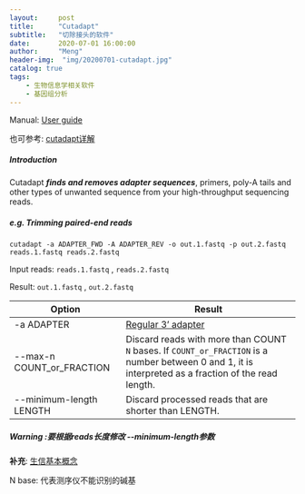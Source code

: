 ```yaml
---
layout:     post
title:      "Cutadapt"
subtitle:   "切除接头的软件"
date:       2020-07-01 16:00:00
author:     "Meng"
header-img:  "img/20200701-cutadapt.jpg"
catalog: true
tags:
    - 生物信息学相关软件
    - 基因组分析
---
```




Manual:  [User guide](https://cutadapt.readthedocs.io/en/stable/guide.html#trimming-paired-end-reads)

也可参考: [cutadapt详解](https://www.jianshu.com/p/4ee2f4d2292f)

##### Introduction

Cutadapt ***finds and removes adapter sequences***, primers, poly-A tails and other types of unwanted sequence from your high-throughput sequencing reads.

##### e.g. Trimming paired-end reads

```shell
cutadapt -a ADAPTER_FWD -A ADAPTER_REV -o out.1.fastq -p out.2.fastq reads.1.fastq reads.2.fastq
```

Input reads:  `reads.1.fastq` , `reads.2.fastq`

Result:  `out.1.fastq` , `out.2.fastq`

| Option                    | Result                                                       |
| ------------------------- | ------------------------------------------------------------ |
| -a ADAPTER                | [Regular 3’ adapter](https://cutadapt.readthedocs.io/en/stable/guide.html#three-prime-adapters) |
| --max-n COUNT_or_FRACTION | Discard reads with more than COUNT `N` bases. If `COUNT_or_FRACTION` is a number between 0 and 1, it is interpreted as a fraction of the read length. |
| --minimum-length LENGTH   | Discard processed reads that are shorter than LENGTH.        |

##### Warning :要根据reads长度修改 --minimum-length参数 

**补充**: [生信基本概念](https://blog.csdn.net/qq_29837161/article/details/83500608)

N base: 代表测序仪不能识别的碱基

